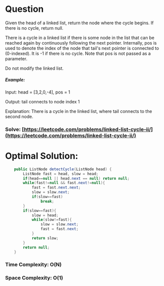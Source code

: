# Question

Given the head of a linked list, return the node where the cycle begins. If there is no cycle, return null.

There is a cycle in a linked list if there is some node in the list that can be reached again by continuously following the next pointer. Internally, pos is used to denote the index of the node that tail's next pointer is connected to (0-indexed). It is -1 if there is no cycle. Note that pos is not passed as a parameter.

Do not modify the linked list.



##### Example:

Input: head = [3,2,0,-4], pos = 1

Output: tail connects to node index 1

Explanation: There is a cycle in the linked list, where tail connects to the second node.



### Solve: [https://leetcode.com/problems/linked-list-cycle-ii/](https://leetcode.com/problems/linked-list-cycle-ii/)
   


# Optimal Solution:  


``` java
    public ListNode detectCycle(ListNode head) {
        ListNode fast = head, slow = head;
        if(head==null || head.next == null) return null;
        while(fast!=null && fast.next!=null){
            fast = fast.next.next;
            slow = slow.next;
            if(slow==fast)
                break;
        }
        if(slow==fast){
            slow = head;
            while(slow!=fast){
                slow = slow.next;
                fast = fast.next;
            }
            return slow;
        }
        return null;
    }
```
### Time Complexity: O(N)  
### Space Complexity: O(1)